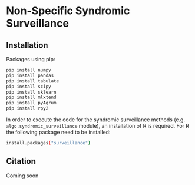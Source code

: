 # Non-Specific Syndromic Surveillance

## Installation
Packages using pip:
```sh
pip install numpy
pip install pandas
pip install tabulate
pip install scipy
pip install sklearn
pip install mlxtend 
pip install pyAgrum
pip install rpy2
```

In order to execute the code for the syndromic surveillance methods (e.g. `algo.syndromic_surveillance` module), 
an installation of R is required. For R the following package need to be installed:
```sh
install.packages("surveillance")
```



## Citation
Coming soon

